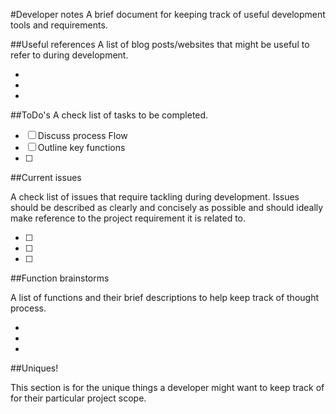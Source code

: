 #Developer notes
A brief document for keeping track of useful development tools and requirements.

##Useful references
A list of blog posts/websites that might be useful to refer to during development.

- 
- 
- 

##ToDo's
A check list of tasks to be completed.

- [ ] Discuss process Flow
- [ ] Outline key functions
- [ ]

##Current issues

A check list of issues that require tackling during development. Issues should be 
described as clearly and concisely as possible and should ideally make reference to the 
project requirement it is related to.

- [ ] 
- [ ]
- [ ]

##Function brainstorms

A list of functions and their brief descriptions to help keep track of 
thought process.

- 
- 
- 

##Uniques!

This section is for the unique things a developer might want to keep track of 
for their particular project scope.
